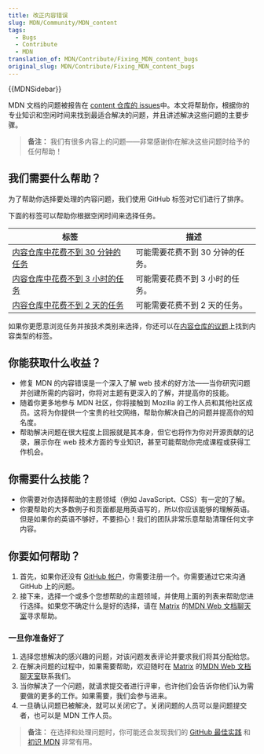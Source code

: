 ```yaml
---
title: 改正内容错误
slug: MDN/Community/MDN_content
tags:
  - Bugs
  - Contribute
  - MDN
translation_of: MDN/Contribute/Fixing_MDN_content_bugs
original_slug: MDN/Contribute/Fixing_MDN_content_bugs
---
```

{{MDNSidebar}}

MDN 文档的问题被报告在 [content 仓库的 issues](https://github.com/mdn/content/issues)中。本文将帮助你，根据你的专业知识和空闲时间来找到最适合解决的问题，并且讲述解决这些问题的主要步骤。

> **备注：** 我们有很多内容上的问题——非常感谢你在解决这些问题时给予的任何帮助！

## 我们需要什么帮助？

为了帮助你选择要处理的内容问题，我们使用 GitHub 标签对它们进行了排序。

下面的标签可以帮助你根据空闲时间来选择任务。

| 标签                                                                                                                                       | 描述                                                       |
| ------------------------------------------------------------------------------------------------------------------------------------------- | ----------------------------------------------------------------- |
| [内容仓库中花费不到 30 分钟的任务](https://github.com/mdn/content/issues?q=is%3Aissue+is%3Aopen+label%3A%22time%3A+-30mins%22) |可能需要花费不到 30 分钟的任务。              |
| [内容仓库中花费不到 3 小时的任务](https://github.com/mdn/content/issues?q=is%3Aissue+is%3Aopen+label%3A%22time%3A+-3hr%22)       | 可能需要花费不到 3 小时的任务。                  |
| [内容仓库中花费不到 2 天的任务](https://github.com/mdn/content/issues?q=is%3Aissue+is%3Aopen+label%3A%22time%3A+-2days%22)      | 可能需要花费不到 2 天的任务。             |

如果你更愿意浏览任务并按技术类别来选择，你还可以在[内容仓库的议题](https://github.com/mdn/content/issues)上找到内容类型的标签。

## 你能获取什么收益？

- 修复 MDN 的内容错误是一个深入了解 web 技术的好方法——当你研究问题并创建所需的内容时，你将对主题有更深入的了解，并提高你的技能。
- 随着你更多地参与 MDN 社区，你将接触到 Mozilla 的工作人员和其他社区成员。这将为你提供一个宝贵的社交网络，帮助你解决自己的问题并提高你的知名度。
- 帮助解决问题在很大程度上回报就是其本身，但它也将作为你对开源贡献的记录，展示你在 web 技术方面的专业知识，甚至可能帮助你完成课程或获得工作机会。

## 你需要什么技能？

- 你需要对你选择帮助的主题领域（例如 JavaScript、CSS）有一定的了解。
- 你要帮助的大多数例子和页面都是用英语写的，所以你应该能够的理解英语。但是如果你的英语不够好，不要担心！我们的团队非常乐意帮助清理任何文字内容。

## 你要如何帮助？

1. 首先，如果你还没有 [GitHub 帐户](https://github.com/join)，你需要注册一个。你需要通过它来沟通 GitHub 上的问题。
2. 接下来，选择一个或多个您想帮助的主题领域，并使用上面的列表来帮助您进行选择。如果您不确定什么是好的选择，请在 [Matrix](https://wiki.mozilla.org/Matrix) 的[MDN Web 文档聊天室](https://chat.mozilla.org/#/room/#mdn:mozilla.org)寻求帮助。

### 一旦你准备好了

1. 选择您想解决的感兴趣的问题，对该问题发表评论并要求我们将其分配给您。
2. 在解决问题的过程中，如果需要帮助，欢迎随时在 [Matrix](https://wiki.mozilla.org/Matrix) 的[MDN Web 文档聊天室](https://chat.mozilla.org/#/room/#mdn:mozilla.org)联系我们。
3. 当你解决了一个问题，就请求提交者进行评审，也许他们会告诉你他们认为需要做的更多的工作。如果需要，我们会参与进来。
4. 一旦确认问题已被解决，就可以关闭它了。关闭问题的人员可以是问题提交者，也可以是 MDN 工作人员。

> **备注：** 在选择和处理问题时，你可能还会发现我们的 [GitHub 最佳实践](/zh-CN/docs/MDN/Contribute/GitHub_best_practices) 和[初识 MDN](/zh-CN/docs/MDN/Contribute/Getting_started) 非常有用。
